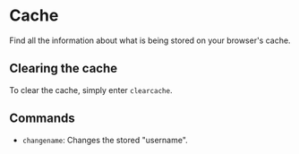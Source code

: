 # Cache
Find all the information about what is being stored on your browser's cache.

## Clearing the cache
To clear the cache, simply enter `clearcache`.

## Commands
* `changename`: Changes the stored "username".